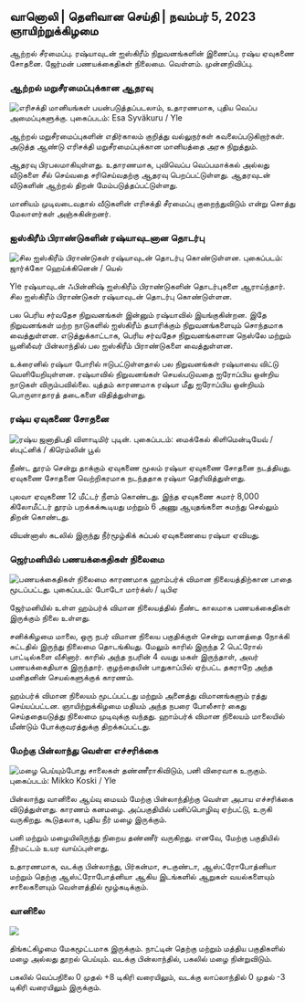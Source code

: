 ## வானொலி \| தெளிவான செய்தி \| நவம்பர் 5, 2023 ஞாயிற்றுக்கிழமை

ஆற்றல் சீரமைப்பு. ரஷ்யாவுடன் ஐஸ்கிரீம் நிறுவனங்களின் இணைப்பு. ரஷ்ய ஏவுகணை சோதனை. ஜேர்மன் பணயக்கைதிகள் நிலைமை. வெள்ளம். முன்னறிவிப்பு.

### ஆற்றல் மறுசீரமைப்புக்கான ஆதரவு

![எரிசக்தி மானியங்கள் பயன்படுத்தப்படலாம், உதாரணமாக, புதிய வெப்ப அமைப்புகளுக்கு. புகைப்படம்: Esa Syväkuru / Yle](https://images.cdn.yle.fi/image/upload/c_crop,h_3349,w_5954,x_0,y_325/ar_1.77777777777777777,c_fill,g_faces1.0d_70q_auto:eco/f_auto/fl_lossy/v1676637402/39-107442463ef747ea1acd)

ஆற்றல் மறுசீரமைப்புகளின் எதிர்காலம் குறித்து வல்லுநர்கள் கவலைப்படுகிறார்கள். அடுத்த ஆண்டு எரிசக்தி மறுசீரமைப்புக்கான மானியத்தை அரசு நிறுத்தும்.

ஆதரவு பிரபலமாகியுள்ளது. உதாரணமாக, புவிவெப்ப வெப்பமாக்கல் அல்லது வீடுகளை சீல் செய்வதை சரிசெய்வதற்கு ஆதரவு பெறப்பட்டுள்ளது. ஆதரவுடன் வீடுகளின் ஆற்றல் திறன் மேம்படுத்தப்பட்டுள்ளது.

மானியம் முடிவடைவதால் வீடுகளின் எரிசக்தி சீரமைப்பு குறைந்துவிடும் என்று சொத்து மேலாளர்கள் அஞ்சுகின்றனர்.

### ஐஸ்கிரீம் பிராண்டுகளின் ரஷ்யாவுடனான தொடர்பு

![சில ஐஸ்கிரீம் பிராண்டுகள் ரஷ்யாவுடன் தொடர்பு கொண்டுள்ளன. புகைப்படம்: ஜார்க்கோ ஹெய்க்கினென் / யெல்](https://images.cdn.yle.fi/image/upload/c_crop,h_2268,w_4031,x_0,y_0/ar_1.77777777777777777,c_fill,g_fill,g_faces.270,wd_1q_auto:eco/f_auto/fl_lossy/v1682321321/39-110323664462e3b6fb8b)

Yle ரஷ்யாவுடன் ஃபின்னிஷ் ஐஸ்கிரீம் பிராண்டுகளின் தொடர்புகளை ஆராய்ந்தார். சில ஐஸ்கிரீம் பிராண்டுகள் ரஷ்யாவுடன் தொடர்பு கொண்டுள்ளன.

பல பெரிய சர்வதேச நிறுவனங்கள் இன்னும் ரஷ்யாவில் இயங்குகின்றன. இதே நிறுவனங்கள் மற்ற நாடுகளில் ஐஸ்கிரீம் தயாரிக்கும் நிறுவனங்களையும் சொந்தமாக வைத்துள்ளன. எடுத்துக்காட்டாக, பெரிய சர்வதேச நிறுவனங்களான நெஸ்லே மற்றும் யூனிலீவர் பின்லாந்தில் பல ஐஸ்கிரீம் பிராண்டுகளை வைத்துள்ளன.

உக்ரைனில் ரஷ்யா போரில் ஈடுபட்டுள்ளதால் பல நிறுவனங்கள் ரஷ்யாவை விட்டு வெளியேறியுள்ளன. ரஷ்யாவில் நிறுவனங்கள் செயல்படுவதை ஐரோப்பிய ஒன்றிய நாடுகள் விரும்பவில்லை. யுத்தம் காரணமாக ரஷ்யா மீது ஐரோப்பிய ஒன்றியம் பொருளாதாரத் தடைகளை விதித்துள்ளது.

### ரஷ்ய ஏவுகணை சோதனை

![ரஷ்ய ஜனாதிபதி விளாடிமிர் புடின். புகைப்படம்: மைக்கேல் கிளிமென்டியேவ் / ஸ்புட்னிக் / கிரெம்லின் பூல்](https://images.cdn.yle.fi/image/upload/c_crop,h_4519,w_8034,x_16,y_238/ar_1.777777777727770,cf_acef_5,r_1.0/q_auto:eco/f_auto/fl_lossy/v1678982359/39-108632664133bfc2dc51)

நீண்ட தூரம் சென்று தாக்கும் ஏவுகணை மூலம் ரஷ்யா ஏவுகணை சோதனை நடத்தியது. ஏவுகணை சோதனை வெற்றிகரமாக நடந்ததாக ரஷ்யா தெரிவித்துள்ளது.

புலவா ஏவுகணை 12 மீட்டர் நீளம் கொண்டது. இந்த ஏவுகணை சுமார் 8,000 கிலோமீட்டர் தூரம் பறக்கக்கூடியது மற்றும் 6 அணு ஆயுதங்களை சுமந்து செல்லும் திறன் கொண்டது.

வியன்னாஸ் கடலில் இருந்து நீர்மூழ்கிக் கப்பல் ஏவுகணையை ரஷ்யா ஏவியது.

### ஜெர்மனியில் பணயக்கைதிகள் நிலைமை

![பணயக்கைதிகள் நிலைமை காரணமாக ஹாம்பர்க் விமான நிலையத்திற்கான பாதை மூடப்பட்டது. புகைப்படம்: போடோ மார்க்ஸ் / டிபிஏ](https://images.cdn.yle.fi/image/upload/c_crop,h_2703,w_4806,x_0,y_500/ar_1.777777777777777,c_fill,g_faces/wh_620,wh_620,wh_6751q_auto:eco/f_auto/fl_lossy/v1699181525/39-11959676547736ea1bc0)

ஜேர்மனியில் உள்ள ஹம்பர்க் விமான நிலையத்தில் நீண்ட காலமாக பணயக்கைதிகள் இருக்கும் நிலை உள்ளது.

சனிக்கிழமை மாலை, ஒரு நபர் விமான நிலைய பகுதிக்குள் சென்று வானத்தை நோக்கி சுட்டதில் இருந்து நிலைமை தொடங்கியது. மேலும் காரில் இருந்த 2 பெட்ரோல் பாட்டில்களை வீசினார். காரில் அந்த நபரின் 4 வயது மகள் இருந்தாள், அவர் பணயக்கைதியாக இருந்தார். குழந்தையின் பாதுகாப்பில் ஏற்பட்ட தகராறே அந்த மனிதனின் செயல்களுக்குக் காரணம்.

ஹம்பர்க் விமான நிலையம் மூடப்பட்டது மற்றும் அனைத்து விமானங்களும் ரத்து செய்யப்பட்டன. ஞாயிற்றுக்கிழமை மதியம் அந்த நபரை போலீசார் கைது செய்ததையடுத்து நிலைமை முடிவுக்கு வந்தது. ஹாம்பர்க் விமான நிலையம் மாலையில் மீண்டும் போக்குவரத்துக்கு திறக்கப்பட்டது.

### மேற்கு பின்லாந்து வெள்ள எச்சரிக்கை

![மழை பெய்யும்போது சாலைகள் தண்ணீராகிவிடும், பனி விரைவாக உருகும். புகைப்படம்: Mikko Koski / Yle](https://images.cdn.yle.fi/image/upload/c_crop,h_3078,w_5472,x_0,y_218/ar_1.777777777777777777,c_fill,g_fill,g_faces/hd_105q_auto:eco/f_auto/fl_lossy/v1697618867/39-11828126521489e76d51)

பின்லாந்து வானிலை ஆய்வு மையம் மேற்கு பின்லாந்திற்கு வெள்ள அபாய எச்சரிக்கை விடுத்துள்ளது. காரணம் கனமழை. அப்பகுதியில் பனிப்பொழிவு ஏற்பட்டு, உருகி வருகிறது. கூடுதலாக, புதிய நீர் மழை இருக்கும்.

பனி மற்றும் மழையிலிருந்து நிறைய தண்ணீர் வருகிறது. எனவே, மேற்கு பகுதியில் நீர்மட்டம் உயர வாய்ப்புள்ளது.

உதாரணமாக, வடக்கு பின்லாந்து, பிர்கன்மா, சடகுண்டா, ஆஸ்ட்ரோபோத்னியா மற்றும் தெற்கு ஆஸ்ட்ரோபோத்னியா ஆகிய இடங்களில் ஆறுகள் வயல்களையும் சாலைகளையும் வெள்ளத்தில் மூழ்கடிக்கும்.

### வானிலை

![](https://images.cdn.yle.fi/image/upload/c_crop,h_1080,w_1919,x_0,y_0/ar_1.7777777777777777,c_fill,g_faces,h_675,w/p_120.f_auto/fl_lossy/v1699200945/39-11960206547bf95c98f5)

திங்கட்கிழமை மேகமூட்டமாக இருக்கும். நாட்டின் தெற்கு மற்றும் மத்திய பகுதிகளில் மழை அல்லது தூறல் பெய்யும். வடக்கு பின்லாந்தில், பகலில் மழை நின்றுவிடும்.

பகலில் வெப்பநிலை 0 முதல் +8 டிகிரி வரையிலும், வடக்கு லாப்லாந்தில் 0 முதல் -3 டிகிரி வரையிலும் இருக்கும்.